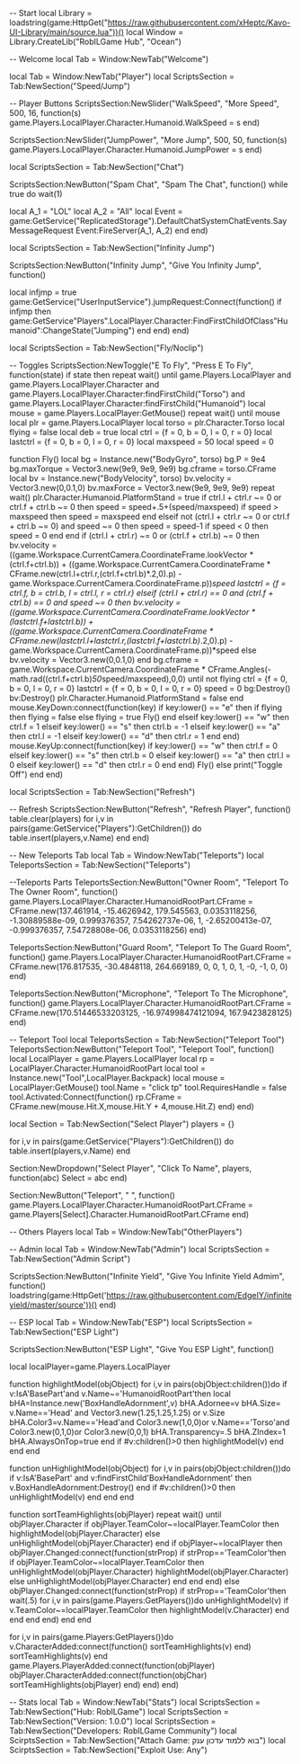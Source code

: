-- Start
local Library = loadstring(game:HttpGet("https://raw.githubusercontent.com/xHeptc/Kavo-UI-Library/main/source.lua"))()
local Window = Library.CreateLib("RobILGame Hub", "Ocean")

-- Welcome
local Tab = Window:NewTab("Welcome")

local Tab = Window:NewTab("Player")
local ScriptsSection = Tab:NewSection("Speed/Jump")

--  Player Buttons
ScriptsSection:NewSlider("WalkSpeed", "More Speed", 500, 16, function(s)
    game.Players.LocalPlayer.Character.Humanoid.WalkSpeed = s
end)

ScriptsSection:NewSlider("JumpPower", "More Jump", 500, 50, function(s)
    game.Players.LocalPlayer.Character.Humanoid.JumpPower = s
end)

local ScriptsSection = Tab:NewSection("Chat")

ScriptsSection:NewButton("Spam Chat", "Spam The Chat", function()
    while true do wait(1) 
 
local A_1   = "LOL" local A_2 = "All" 
local Event = game:GetService("ReplicatedStorage").DefaultChatSystemChatEvents.SayMessageRequest Event:FireServer(A_1, A_2) end
end)

local ScriptsSection = Tab:NewSection("Infinity Jump")

ScriptsSection:NewButton("Infinity Jump", "Give You Infinity Jump", function()
   
local infjmp = true
game:GetService("UserInputService").jumpRequest:Connect(function()
    if infjmp then
        game:GetService"Players".LocalPlayer.Character:FindFirstChildOfClass"Humanoid":ChangeState("Jumping")
    end
end)
end)

local ScriptsSection = Tab:NewSection("Fly/Noclip")

-- Toggles
ScriptsSection:NewToggle("E To Fly", "Press E To Fly", function(state)
    if state then
        repeat wait() 
    until game.Players.LocalPlayer and game.Players.LocalPlayer.Character and game.Players.LocalPlayer.Character:findFirstChild("Torso") and game.Players.LocalPlayer.Character:findFirstChild("Humanoid") 
local mouse = game.Players.LocalPlayer:GetMouse() 
repeat wait() until mouse
local plr = game.Players.LocalPlayer 
local torso = plr.Character.Torso 
local flying = false
local deb = true 
local ctrl = {f = 0, b = 0, l = 0, r = 0} 
local lastctrl = {f = 0, b = 0, l = 0, r = 0} 
local maxspeed = 50 
local speed = 0 

function Fly() 
local bg = Instance.new("BodyGyro", torso) 
bg.P = 9e4 
bg.maxTorque = Vector3.new(9e9, 9e9, 9e9) 
bg.cframe = torso.CFrame 
local bv = Instance.new("BodyVelocity", torso) 
bv.velocity = Vector3.new(0,0.1,0) 
bv.maxForce = Vector3.new(9e9, 9e9, 9e9) 
repeat wait() 
plr.Character.Humanoid.PlatformStand = true 
if ctrl.l + ctrl.r ~= 0 or ctrl.f + ctrl.b ~= 0 then 
speed = speed+.5+(speed/maxspeed) 
if speed > maxspeed then 
speed = maxspeed 
end 
elseif not (ctrl.l + ctrl.r ~= 0 or ctrl.f + ctrl.b ~= 0) and speed ~= 0 then 
speed = speed-1 
if speed < 0 then 
speed = 0 
end 
end 
if (ctrl.l + ctrl.r) ~= 0 or (ctrl.f + ctrl.b) ~= 0 then 
bv.velocity = ((game.Workspace.CurrentCamera.CoordinateFrame.lookVector * (ctrl.f+ctrl.b)) + ((game.Workspace.CurrentCamera.CoordinateFrame * CFrame.new(ctrl.l+ctrl.r,(ctrl.f+ctrl.b)*.2,0).p) - game.Workspace.CurrentCamera.CoordinateFrame.p))*speed 
lastctrl = {f = ctrl.f, b = ctrl.b, l = ctrl.l, r = ctrl.r} 
elseif (ctrl.l + ctrl.r) == 0 and (ctrl.f + ctrl.b) == 0 and speed ~= 0 then 
bv.velocity = ((game.Workspace.CurrentCamera.CoordinateFrame.lookVector * (lastctrl.f+lastctrl.b)) + ((game.Workspace.CurrentCamera.CoordinateFrame * CFrame.new(lastctrl.l+lastctrl.r,(lastctrl.f+lastctrl.b)*.2,0).p) - game.Workspace.CurrentCamera.CoordinateFrame.p))*speed 
else 
bv.velocity = Vector3.new(0,0.1,0) 
end 
bg.cframe = game.Workspace.CurrentCamera.CoordinateFrame * CFrame.Angles(-math.rad((ctrl.f+ctrl.b)*50*speed/maxspeed),0,0) 
until not flying 
ctrl = {f = 0, b = 0, l = 0, r = 0} 
lastctrl = {f = 0, b = 0, l = 0, r = 0} 
speed = 0 
bg:Destroy() 
bv:Destroy() 
plr.Character.Humanoid.PlatformStand = false 
end 
mouse.KeyDown:connect(function(key) 
if key:lower() == "e" then 
if flying then flying = false 
else 
flying = true 
Fly() 
end 
elseif key:lower() == "w" then 
ctrl.f = 1 
elseif key:lower() == "s" then 
ctrl.b = -1 
elseif key:lower() == "a" then 
ctrl.l = -1 
elseif key:lower() == "d" then 
ctrl.r = 1 
end 
end) 
mouse.KeyUp:connect(function(key) 
if key:lower() == "w" then 
ctrl.f = 0 
elseif key:lower() == "s" then 
ctrl.b = 0 
elseif key:lower() == "a" then 
ctrl.l = 0 
elseif key:lower() == "d" then 
ctrl.r = 0 
end 
end)
Fly()
    else
        print("Toggle Off")
    end
end)

local ScriptsSection = Tab:NewSection("Refresh")

-- Refresh
ScriptsSection:NewButton("Refresh", "Refresh Player", function()
    table.clear(players)
for i,v in pairs(game:GetService("Players"):GetChildren()) do
    table.insert(players,v.Name)
end
end)

-- New Teleports Tab
local Tab = Window:NewTab("Teleports")
local TeleportsSection = Tab:NewSection("Teleports")

--Teleports Parts
TeleportsSection:NewButton("Owner Room", "Teleport To The Owner Room", function()
    game.Players.LocalPlayer.Character.HumanoidRootPart.CFrame = CFrame.new(137.461914, -15.4626942, 179.545563, 0.0353118256, -1.30889588e-09, 0.999376357, 7.54262737e-06, 1, -2.65200413e-07, -0.999376357, 7.54728808e-06, 0.0353118256)
end)

TeleportsSection:NewButton("Guard Room", "Teleport To The  Guard Room", function()
    game.Players.LocalPlayer.Character.HumanoidRootPart.CFrame = CFrame.new(176.817535, -30.4848118, 264.669189, 0, 0, 1, 0, 1, -0, -1, 0, 0)
end)

TeleportsSection:NewButton("Microphone", "Teleport To The Microphone", function()
    game.Players.LocalPlayer.Character.HumanoidRootPart.CFrame = CFrame.new(170.51446533203125, -16.974998474121094, 167.9423828125)
end)

-- Teleport Tool
local TeleportsSection = Tab:NewSection("Teleport Tool")
TeleportsSection:NewButton("Teleport Tool", "Teleport Tool", function()
    local LocalPlayer = game.Players.LocalPlayer
local rp = LocalPlayer.Character.HumanoidRootPart
local tool = Instance.new("Tool",LocalPlayer.Backpack)
local mouse = LocalPlayer:GetMouse()
tool.Name = "click tp"
tool.RequiresHandle = false
tool.Activated:Connect(function()
    rp.CFrame = CFrame.new(mouse.Hit.X,mouse.Hit.Y + 4,mouse.Hit.Z)
end)
end)

local Section = Tab:NewSection("Select Player")
players = {}

for i,v in pairs(game:GetService("Players"):GetChildren()) do
    table.insert(players,v.Name)
end

Section:NewDropdown("Select Player", "Click To Name", players, function(abc)
    Select = abc
end)

Section:NewButton("Teleport", " ", function()
    game.Players.LocalPlayer.Character.HumanoidRootPart.CFrame = game.Players[Select].Character.HumanoidRootPart.CFrame
end)

-- Others Players
local Tab = Window:NewTab("OtherPlayers")

-- Admin
local Tab            = Window:NewTab("Admin")
local ScriptsSection = Tab:NewSection("Admin Script")


ScriptsSection:NewButton("Infinite Yield", "Give You Infinite Yield Admim", function()
    loadstring(game:HttpGet('https://raw.githubusercontent.com/EdgeIY/infiniteyield/master/source'))()
end)

-- ESP
local Tab            = Window:NewTab("ESP")
local ScriptsSection = Tab:NewSection("ESP Light")

ScriptsSection:NewButton("ESP Light", "Give You ESP Light", function()

local localPlayer=game.Players.LocalPlayer

function highlightModel(objObject)
    for i,v in pairs(objObject:children())do
        if v:IsA'BasePart'and v.Name~='HumanoidRootPart'then
            local bHA=Instance.new('BoxHandleAdornment',v)
            bHA.Adornee=v
            bHA.Size= v.Name=='Head' and Vector3.new(1.25,1.25,1.25) or v.Size
            bHA.Color3=v.Name=='Head'and Color3.new(1,0,0)or v.Name=='Torso'and Color3.new(0,1,0)or Color3.new(0,0,1)
            bHA.Transparency=.5
            bHA.ZIndex=1
            bHA.AlwaysOnTop=true
        end
        if #v:children()>0 then
            highlightModel(v)
        end
    end
end

function unHighlightModel(objObject)
    for i,v in pairs(objObject:children())do
        if v:IsA'BasePart' and v:findFirstChild'BoxHandleAdornment' then
            v.BoxHandleAdornment:Destroy()
        end
        if #v:children()>0 then
            unHighlightModel(v)
        end
    end
end

function sortTeamHighlights(objPlayer)
    repeat wait() until objPlayer.Character
    if objPlayer.TeamColor~=localPlayer.TeamColor then
        highlightModel(objPlayer.Character)
    else
        unHighlightModel(objPlayer.Character)
    end
    if objPlayer~=localPlayer then
        objPlayer.Changed:connect(function(strProp)
            if strProp=='TeamColor'then
                if objPlayer.TeamColor~=localPlayer.TeamColor then
                    unHighlightModel(objPlayer.Character)
                    highlightModel(objPlayer.Character)
                else
                    unHighlightModel(objPlayer.Character)
                end
            end
        end)
    else
        objPlayer.Changed:connect(function(strProp)
            if strProp=='TeamColor'then
                wait(.5)
                for i,v in pairs(game.Players:GetPlayers())do
                    unHighlightModel(v)
                    if v.TeamColor~=localPlayer.TeamColor then
                        highlightModel(v.Character)
                    end
                end
            end
        end)
    end
end

for i,v in pairs(game.Players:GetPlayers())do
    v.CharacterAdded:connect(function()
        sortTeamHighlights(v)
    end)
    sortTeamHighlights(v)
end
game.Players.PlayerAdded:connect(function(objPlayer)
    objPlayer.CharacterAdded:connect(function(objChar)
        sortTeamHighlights(objPlayer)
    end)
end)
end)

-- Stats
local Tab            = Window:NewTab("Stats")
local ScriptsSection = Tab:NewSection("Hub: RobILGame")
local ScriptsSection = Tab:NewSection("Version: 1.0.0")
local ScriptsSection = Tab:NewSection("Developers: RobILGame Community")
local ScirptsSection = Tab:NewSection("Attach Game: בוא ללמוד עדכון ענק")
local ScirptsSection = Tab:NewSection("Exploit Use: Any")
